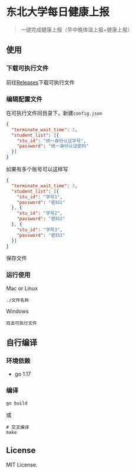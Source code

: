 # 东北大学每日健康上报

> 一键完成健康上报（早中晚体温上报+健康上报）

## 使用

### 下载可执行文件

前往[Releases](https://github.com/rroy233/neuDailyReport/releases)下载可执行文件

### 编辑配置文件

在可执行文件同目录下，新建`config.json`

```json
{
  "terminate_wait_time": 3,
  "student_list": [{
    "stu_id": "统一身份认证学号",
    "password": "统一身份认证密码"
  }]
}
```

如果有多个账号可以这样写

```json
{
  "terminate_wait_time": 3,
  "student_list": [{
    "stu_id": "学号1",
    "password": "密码1"
  }, {
    "stu_id": "学号2",
    "password": "密码2"
  }, {
    "stu_id": "学号3",
    "password": "密码3"
  }]
}
```

保存文件

### 运行使用

Mac or Linux

```shell
./文件名称
```

Windows

```
双击可执行文件
```



## 自行编译

### 环境依赖

* go 1.17

### 编译

```shell
go build
```

或

```shell
# 交叉编译
make
```

## License

MIT License.



